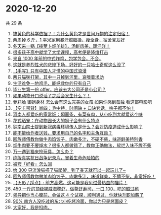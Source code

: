 # 2020-12-20

共 29 条

<!-- BEGIN ZHIHUVIDEO -->
<!-- 最后更新时间 Sun Dec 20 2020 13:07:04 GMT+0800 (CST) -->
1. [搞黄色的科学依据？！为什么黄色才是世间万物的注定归宿！](https://www.zhihu.com/zvideo/1323592607676067840)
1. [两周掉 6 斤，1 平米家用暴汗燃脂操，瘦全身，宿舍党友好](https://www.zhihu.com/zvideo/1323573670363377664)
1. [冬天来一锅【摔萝卜炖羊排】，汤鲜肉美，暖洋洋！](https://www.zhihu.com/zvideo/1323716176720338944)
1. [很多孩子高中就学了大学课程，高考便是降维打击](https://www.zhihu.com/zvideo/1323763987142598656)
1. [来自 1000 年前的中式炸鸡，包学包会，不会..](https://www.zhihu.com/zvideo/1323653335355027456)
1. [这就是养烈性犬的悲惨下场，好好的一只哈士奇就这么没了](https://www.zhihu.com/zvideo/1323736699156221952)
1. [【手写】只有中国人才懂的中国式浪漫](https://www.zhihu.com/zvideo/1323719749089042432)
1. [两只猫咪打架，其中一只掉到河里，哀嚎着求助](https://www.zhihu.com/zvideo/1323228936655175680)
1. [生活难免一地鸡毛，能拯救你的只有自己](https://www.zhihu.com/zvideo/1323645137877045248)
1. [毕业生第一份 offer，应该去大公司还是小公司？](https://www.zhihu.com/zvideo/1322852700707381248)
1. [如果动物开口说话了之后会发生什么？！](https://www.zhihu.com/zvideo/1323292223299997696)
1. [萝莉脸 御姐身材 怎么会有这么完美的女孩 如果你感到孤独 看这部电影吧](https://www.zhihu.com/zvideo/1322914500995956736)
1. [【空卡带背】肖四：毛中特，时间轴 + 口诀套话，啥子都不怕！](https://www.zhihu.com/zvideo/1323571136727322624)
1. [河南人都爱吃的家常饭：焖面条，有菜有肉，从小吃到大就爱这个味](https://www.zhihu.com/zvideo/1322963022961795072)
1. [花式晒宠：在动物园长大的狮子会有什么特点](https://www.zhihu.com/zvideo/1323336845603004416)
1. [钟南山院士提到新冠病毒环境传人是什么？会对防疫造成什么影响？](https://www.zhihu.com/zvideo/1323671364516560896)
1. [能不能给作者送钱，要求用自己的名字和主角互动？](https://www.zhihu.com/zvideo/1323782455644897280)
1. [回族师傅教你做牛肉馅饺子，肉嫩多汁，不硬不柴，味道鲜美特别香](https://www.zhihu.com/zvideo/1323717197391474688)
1. [炖牛肉要不要焯水？很多人都做错了，教你正确做法，软烂入味不腥不柴](https://www.zhihu.com/zvideo/1323666923763232768)
1. [万一遇到猫来抢玩具，怎么办？](https://www.zhihu.com/zvideo/1322994118729678848)
1. [绝版真实抗日战争记录片，冒着生命危险拍的](https://www.zhihu.com/zvideo/1323210170458165248)
1. [被夸「好看」怎么回](https://www.zhihu.com/zvideo/1323365056881274880)
1. [给 300 只流浪猫搭了猫爬架，到了春天就可以一起玩儿了~](https://www.zhihu.com/zvideo/1323657935252840448)
1. [回族师傅教你做羊肉馅饺子，肉嫩多汁，味道鲜美，不膻不柴，非常好吃！](https://www.zhihu.com/zvideo/1323364298802728960)
1. [【火影 / 踩点】: 前方高燃，这可能是我见过最热血的猫片！](https://www.zhihu.com/zvideo/1322552617143103488)
1. [450 一斤的顶级挪威海鳌虾，做鳌虾寿司，一口 100，吃的超过瘾](https://www.zhihu.com/zvideo/1323403390383026176)
1. [领导把你当心腹前，会做这 4 个试探，顺利通过，你就快升职加薪了](https://www.zhihu.com/zvideo/1322979017969594368)
1. [90% 南方人没吃过的东北小吃烤冷面，你以为只是烤面皮？](https://www.zhihu.com/zvideo/1323250268176547840)
1. [大家好，我是扣肉。](https://www.zhihu.com/zvideo/1323594343337517056)
<!-- END ZHIHUVIDEO -->
